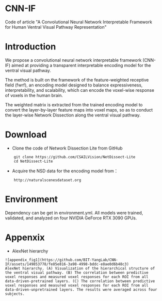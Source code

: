 # CNN-IF
Code of article "A Convolutional Neural Network Interpretable Framework for Human Ventral Visual Pathway Representation"
# Introduction
We propose a convolutional neural network interpretable framework (CNN-IF) aimed at providing a transparent interpretable encoding model for the ventral visual pathway.

The method is built on the framework of the feature-weighted receptive field (fwrf), an encoding model designed to balance expressiveness, interpretability, and scalability, which can encode the voxel-wise response of voxels in the human brain.

The weighted matrix is extracted from the trained encoding model to convert the layer-by-layer feature maps into voxel maps, so as to conduct the layer-wise Network Dissection along the ventral visual pathway.
# Download
* Clone the code of Network Dissection Lite from GitHub
```
    git clone https://github.com/CSAILVision/NetDissect-Lite
    cd NetDissect-Lite
```
* Acquire the NSD data for the encoding model from：
```
    http://naturalscenesdataset.org
```
# Environment
Dependency can be get in environment.yml. All models were trained, validated, and analyzed on four NVIDIA GeForce RTX 3090 GPUs.
# Appenxix
* AlexNet hierarchy
```
![appendix_fig1](https://github.com/BIT-YangLab/CNN-IF/assets/149853778/fe85e816-3a98-4998-bddc-e8ae0d6b48c3)
AlexNet hierarchy. (A) Visualization of the hierarchical structure of the ventral visual pathway. (B) The correlation between predictive voxel responses and measured voxel responses for each ROI from all data-driven-pretrained layers. (C) The correlation between predictive voxel responses and measured voxel responses for each ROI from all data-driven-unpretrained layers. The results were averaged across four subjects.
```


